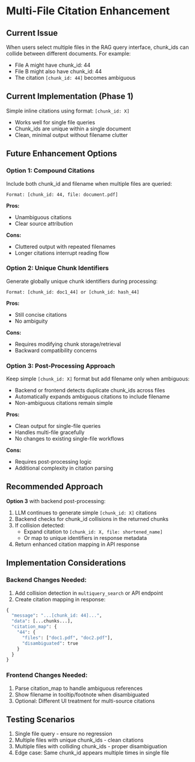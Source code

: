 # Multi-File Citation Enhancement

## Current Issue
When users select multiple files in the RAG query interface, chunk_ids can collide between different documents. For example:
- File A might have chunk_id: 44
- File B might also have chunk_id: 44
- The citation `[chunk_id: 44]` becomes ambiguous

## Current Implementation (Phase 1)
Simple inline citations using format: `[chunk_id: X]`
- Works well for single file queries
- Chunk_ids are unique within a single document
- Clean, minimal output without filename clutter

## Future Enhancement Options

### Option 1: Compound Citations
Include both chunk_id and filename when multiple files are queried:
```
Format: [chunk_id: 44, file: document.pdf]
```

**Pros:**
- Unambiguous citations
- Clear source attribution

**Cons:**
- Cluttered output with repeated filenames
- Longer citations interrupt reading flow

### Option 2: Unique Chunk Identifiers
Generate globally unique chunk identifiers during processing:
```
Format: [chunk_id: doc1_44] or [chunk_id: hash_44]
```

**Pros:**
- Still concise citations
- No ambiguity

**Cons:**
- Requires modifying chunk storage/retrieval
- Backward compatibility concerns

### Option 3: Post-Processing Approach
Keep simple `[chunk_id: X]` format but add filename only when ambiguous:
- Backend or frontend detects duplicate chunk_ids across files
- Automatically expands ambiguous citations to include filename
- Non-ambiguous citations remain simple

**Pros:**
- Clean output for single-file queries
- Handles multi-file gracefully
- No changes to existing single-file workflows

**Cons:**
- Requires post-processing logic
- Additional complexity in citation parsing

## Recommended Approach
**Option 3** with backend post-processing:

1. LLM continues to generate simple `[chunk_id: X]` citations
2. Backend checks for chunk_id collisions in the returned chunks
3. If collision detected:
   - Expand citation to `[chunk_id: X, file: shortened_name]`
   - Or map to unique identifiers in response metadata
4. Return enhanced citation mapping in API response

## Implementation Considerations

### Backend Changes Needed:
1. Add collision detection in `multiquery_search` or API endpoint
2. Create citation mapping in response:
```python
{
  "message": "...[chunk_id: 44]...",
  "data": [...chunks...],
  "citation_map": {
    "44": {
      "files": ["doc1.pdf", "doc2.pdf"],
      "disambiguated": true
    }
  }
}
```

### Frontend Changes Needed:
1. Parse citation_map to handle ambiguous references
2. Show filename in tooltip/footnote when disambiguated
3. Optional: Different UI treatment for multi-source citations

## Testing Scenarios
1. Single file query - ensure no regression
2. Multiple files with unique chunk_ids - clean citations
3. Multiple files with colliding chunk_ids - proper disambiguation
4. Edge case: Same chunk_id appears multiple times in single file